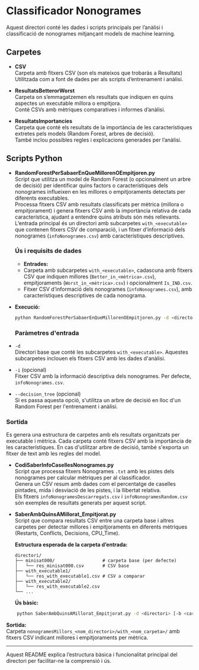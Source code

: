 # Classificador Nonogrames

Aquest directori conté les dades i scripts principals per l’anàlisi i classificació de nonogrames mitjançant models de machine learning.

## Carpetes

- **CSV**  
  Carpeta amb fitxers CSV (son els mateixos que trobaràs a Resultats)  
  Utilitzada com a font de dades per als scripts d’entrenament i anàlisi.

- **ResultatsBetterorWorst**  
  Carpeta on s’emmagatzemen els resultats que indiquen en quins aspectes un executable millora o empitjora.  
  Conté CSVs amb mètriques comparatives i informes d’anàlisi.

- **ResultatsImportancies**  
  Carpeta que conté els resultats de la importància de les característiques extretes pels models (Random Forest, arbres de decisió).  
  També inclou possibles regles i explicacions generades per l’anàlisi.

## Scripts Python

- **RandomForestPerSabaerEnQueMillorenOEmpitjoren.py**  
  Script que utilitza un model de Random Forest (o opcionalment un arbre de decisió) per identificar quins factors o característiques dels nonogrames influeixen en les millores o empitjoraments detectats per diferents executables.  
  Processa fitxers CSV amb resultats classificats per mètrica (millora o empitjorament) i genera fitxers CSV amb la importància relativa de cada característica, ajudant a entendre quins atributs són més rellevants.  
  L’entrada principal és un directori amb subcarpetes `with_<executable>` que contenen fitxers CSV de comparació, i un fitxer d’informació dels nonogrames (`infoNonogrames.csv`) amb característiques descriptives.
  ### Ús i requisits de dades

    - **Entrades:**  
     - Carpeta amb subcarpetes `with_<executable>`, cadascuna amb fitxers CSV que indiquen millores (`Better_in_<mètrica>.csv`), empitjoraments (`Worst_in_<mètrica>.csv`) i opcionalment `Is_IND.csv`.  
    - Fitxer CSV d’informació dels nonogrames (`infoNonogrames.csv`), amb característiques descriptives de cada nonograma.

- **Execució:**  
  ```bash
  python RandomForestPerSabaerEnQueMillorenOEmpitjoren.py -d <directori> [-i <info_csv>] [--decision_tree]
  ```
  ### Paràmetres d'entrada

- `-d`  
  Directori base que conté les subcarpetes `with_<executable>`. Aquestes subcarpetes inclouen els fitxers CSV amb les dades d'anàlisi.

- `-i` (opcional)  
  Fitxer CSV amb la informació descriptiva dels nonogrames. Per defecte, `infoNonogrames.csv`.

- `--decision_tree` (opcional)  
  Si es passa aquesta opció, s'utilitza un arbre de decisió en lloc d'un Random Forest per l'entrenament i anàlisi.

### Sortida

Es genera una estructura de carpetes amb els resultats organitzats per executable i mètrica. Cada carpeta conté fitxers CSV amb la importància de les característiques. En cas d'utilitzar arbre de decisió, també s'exporta un fitxer de text amb les regles del model.




- **CodiSaberInfoCasellesNonogrames.py**  
  Script que processa fitxers Nonogrames `.txt` amb les pistes dels nonogrames per calcular mètriques per al classificador.  
  Genera un CSV resum amb dades com el percentatge de caselles pintades, mida i desviació de les pistes, i la llibertat relativa.  
  Els fitxers `infoNonogramesDescarregats.csv` i `infoNonogramesRandom.csv` són exemples de resultats generats per aquest script.  

- **SaberAmbQuinsAMillorat_Empitjorat.py**  
  Script que compara resultats CSV entre una carpeta base i altres carpetes per detectar millores i empitjoraments en diferents mètriques (Restarts, Conflicts, Decisions, CPU_Time).

  **Estructura esperada de la carpeta d’entrada:**
    ```plaintext
    directori/
    ├── minisat000/                  # carpeta base (per defecte)
    │   └── res_minisat000.csv       # CSV base
    ├── with_executable1/
    │   └── res_with_executable1.csv # CSV a comparar
    ├── with_executable2/
    │   └── res_with_executable2.csv
    └── ...
    ```
  **Ús bàsic:**
```bash
    python SaberAmbQuinsAMillorat_Empitjorat.py -d <directori> [-b <carpeta_base>]
```
**Sortida:**  
Carpeta `nonogramesMillors_<nom_directori>/with_<nom_carpeta>/` amb fitxers CSV indicant millores i empitjoraments per mètrica.



---

Aquest README explica l’estructura bàsica i funcionalitat principal del directori per facilitar-ne la comprensió i ús.
